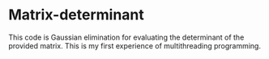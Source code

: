 # Matrix-determinant
This code is Gaussian elimination for evaluating the determinant of the provided matrix. This is my first experience of multithreading programming.
